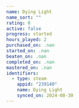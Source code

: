 ```yaml
---
name: Dying Light
name_sort: ""
rating: 0
active: false
progress: started
hours_played: 2
purchased_on: .nan
started_on: .nan
beaten_on: .nan
completed_on: .nan
mastered_on: .nan
identifiers:
  - type: steam
    appid: "239140"
    name: Dying Light
    synced_on: 2024-08-30
---
```

